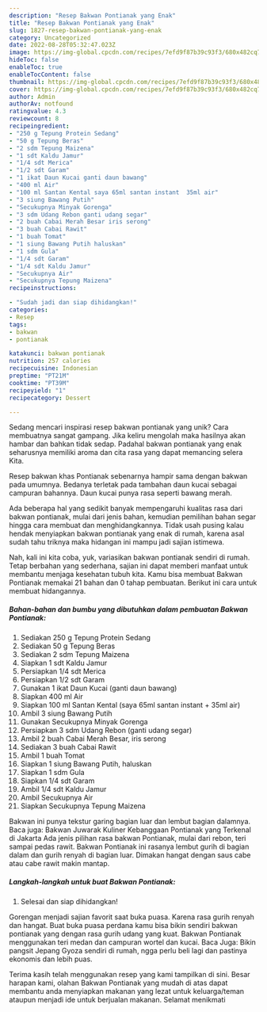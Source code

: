 ```yaml
---
description: "Resep Bakwan Pontianak yang Enak"
title: "Resep Bakwan Pontianak yang Enak"
slug: 1827-resep-bakwan-pontianak-yang-enak
category: Uncategorized
date: 2022-08-28T05:32:47.023Z
image: https://img-global.cpcdn.com/recipes/7efd9f87b39c93f3/680x482cq70/bakwan-pontianak-foto-resep-utama.jpg
hideToc: false
enableToc: true
enableTocContent: false
thumbnail: https://img-global.cpcdn.com/recipes/7efd9f87b39c93f3/680x482cq70/bakwan-pontianak-foto-resep-utama.jpg
cover: https://img-global.cpcdn.com/recipes/7efd9f87b39c93f3/680x482cq70/bakwan-pontianak-foto-resep-utama.jpg
author: Admin
authorAv: notfound
ratingvalue: 4.3
reviewcount: 8
recipeingredient:
- "250 g Tepung Protein Sedang"
- "50 g Tepung Beras"
- "2 sdm Tepung Maizena"
- "1 sdt Kaldu Jamur"
- "1/4 sdt Merica"
- "1/2 sdt Garam"
- "1 ikat Daun Kucai ganti daun bawang"
- "400 ml Air"
- "100 ml Santan Kental saya 65ml santan instant  35ml air"
- "3 siung Bawang Putih"
- "Secukupnya Minyak Gorenga"
- "3 sdm Udang Rebon ganti udang segar"
- "2 buah Cabai Merah Besar iris serong"
- "3 buah Cabai Rawit"
- "1 buah Tomat"
- "1 siung Bawang Putih haluskan"
- "1 sdm Gula"
- "1/4 sdt Garam"
- "1/4 sdt Kaldu Jamur"
- "Secukupnya Air"
- "Secukupnya Tepung Maizena"
recipeinstructions:

- "Sudah jadi dan siap dihidangkan!"
categories:
- Resep
tags:
- bakwan
- pontianak

katakunci: bakwan pontianak 
nutrition: 257 calories
recipecuisine: Indonesian
preptime: "PT21M"
cooktime: "PT39M"
recipeyield: "1"
recipecategory: Dessert

---
```





Sedang mencari inspirasi resep bakwan pontianak yang unik? Cara membuatnya sangat gampang. Jika keliru mengolah maka hasilnya akan hambar dan bahkan tidak sedap. Padahal bakwan pontianak yang enak seharusnya memiliki aroma dan cita rasa yang dapat memancing selera Kita.





Resep bakwan khas Pontianak sebenarnya hampir sama dengan bakwan pada umumnya. Bedanya terletak pada tambahan daun kucai sebagai campuran bahannya. Daun kucai punya rasa seperti bawang merah.

Ada beberapa hal yang sedikit banyak mempengaruhi kualitas rasa dari bakwan pontianak, mulai dari jenis bahan, kemudian pemilihan bahan segar hingga cara membuat dan menghidangkannya. Tidak usah pusing kalau hendak menyiapkan bakwan pontianak yang enak di rumah, karena asal sudah tahu triknya maka hidangan ini mampu jadi sajian istimewa.






Nah, kali ini kita coba, yuk, variasikan bakwan pontianak sendiri di rumah. Tetap berbahan yang sederhana, sajian ini dapat memberi manfaat untuk membantu menjaga kesehatan tubuh kita. Kamu bisa membuat Bakwan Pontianak memakai 21 bahan dan 0 tahap pembuatan. Berikut ini cara untuk membuat hidangannya.

<!--inarticleads1-->

##### Bahan-bahan dan bumbu yang dibutuhkan dalam pembuatan Bakwan Pontianak:

1. Sediakan 250 g Tepung Protein Sedang
1. Sediakan 50 g Tepung Beras
1. Sediakan 2 sdm Tepung Maizena
1. Siapkan 1 sdt Kaldu Jamur
1. Persiapkan 1/4 sdt Merica
1. Persiapkan 1/2 sdt Garam
1. Gunakan 1 ikat Daun Kucai (ganti daun bawang)
1. Siapkan 400 ml Air
1. Siapkan 100 ml Santan Kental (saya 65ml santan instant + 35ml air)
1. Ambil 3 siung Bawang Putih
1. Gunakan Secukupnya Minyak Gorenga
1. Persiapkan 3 sdm Udang Rebon (ganti udang segar)
1. Ambil 2 buah Cabai Merah Besar, iris serong
1. Sediakan 3 buah Cabai Rawit
1. Ambil 1 buah Tomat
1. Siapkan 1 siung Bawang Putih, haluskan
1. Siapkan 1 sdm Gula
1. Siapkan 1/4 sdt Garam
1. Ambil 1/4 sdt Kaldu Jamur
1. Ambil Secukupnya Air
1. Siapkan Secukupnya Tepung Maizena


Bakwan ini punya tekstur garing bagian luar dan lembut bagian dalamnya. Baca juga: Bakwan Juwarak Kuliner Kebanggaan Pontianak yang Terkenal di Jakarta Ada jenis pilihan rasa bakwan Pontianak, mulai dari rebon, teri sampai pedas rawit. Bakwan Pontianak ini rasanya lembut gurih di bagian dalam dan gurih renyah di bagian luar. Dimakan hangat dengan saus cabe atau cabe rawit makin mantap. 

<!--inarticleads2-->

##### Langkah-langkah untuk buat Bakwan Pontianak:


1. Selesai dan siap dihidangkan!

Gorengan menjadi sajian favorit saat buka puasa. Karena rasa gurih renyah dan hangat. Buat buka puasa perdana kamu bisa bikin sendiri bakwan pontianak yang dengan rasa gurih udang yang kuat. Bakwan Pontianak menggunakan teri medan dan campuran wortel dan kucai. Baca Juga: Bikin pangsit Jepang Gyoza sendiri di rumah, ngga perlu beli lagi dan pastinya ekonomis dan lebih puas. 

Terima kasih telah menggunakan resep yang kami tampilkan di sini. Besar harapan kami, olahan Bakwan Pontianak yang mudah di atas dapat membantu anda menyiapkan makanan yang lezat untuk keluarga/teman ataupun menjadi ide untuk berjualan makanan. Selamat menikmati
